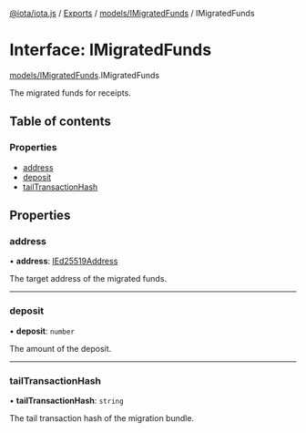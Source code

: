 [@iota/iota.js](../README.md) / [Exports](../modules.md) / [models/IMigratedFunds](../modules/models_imigratedfunds.md) / IMigratedFunds

# Interface: IMigratedFunds

[models/IMigratedFunds](../modules/models_imigratedfunds.md).IMigratedFunds

The migrated funds for receipts.

## Table of contents

### Properties

- [address](models_imigratedfunds.imigratedfunds.md#address)
- [deposit](models_imigratedfunds.imigratedfunds.md#deposit)
- [tailTransactionHash](models_imigratedfunds.imigratedfunds.md#tailtransactionhash)

## Properties

### address

• **address**: [IEd25519Address](models_ied25519address.ied25519address.md)

The target address of the migrated funds.

___

### deposit

• **deposit**: `number`

The amount of the deposit.

___

### tailTransactionHash

• **tailTransactionHash**: `string`

The tail transaction hash of the migration bundle.
